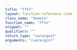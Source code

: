 ```yaml
---
title: "fftn"
layout: function-reference-item
class_name: "domain"
function_name: "fftn"
snippet: ""
qualifiers: ""
return_type: "varargout"
arguments: "(varargin)"
---
```


<pre class="help-text"></pre>